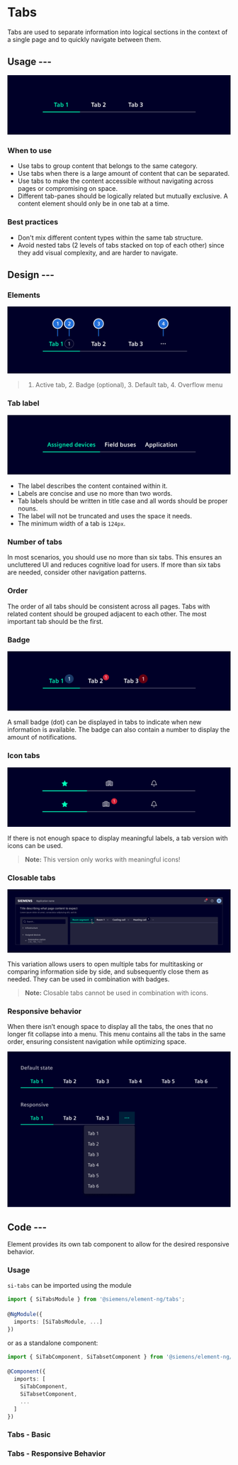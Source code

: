 # Tabs

Tabs are used to separate information into logical sections in the context of a single page and to quickly navigate between them.

## Usage ---

![Tabs](images/tabs.png)

### When to use

- Use tabs to group content that belongs to the same category.
- Use tabs when there is a large amount of content that can be separated.
- Use tabs to make the content accessible without navigating across pages or compromising on space.
- Different tab-panes should be logically related but mutually exclusive. A content element should only be in one tab at a time.

### Best practices

- Don't mix different content types within the same tab structure.
- Avoid nested tabs (2 levels of tabs stacked on top of each other) since they add visual complexity, and are harder to navigate.

## Design ---

### Elements

![Tabs](images/tabs-elements.png)

> 1. Active tab, 2. Badge (optional), 3. Default tab, 4. Overflow menu

### Tab label

![Tabs](images/tabs-usage-behavior-long-label.png)

- The label describes the content contained within it.
- Labels are concise and use no more than two words.
- Tab labels should be written in title case and all words should be proper nouns.
- The label will not be truncated and uses the space it needs.
- The minimum width of a tab is `124px`.

### Number of tabs

In most scenarios, you should use no more than six tabs. This ensures an uncluttered UI and reduces cognitive load for users.
If more than six tabs are needed, consider other navigation patterns.

### Order

The order of all tabs should be consistent across all pages. Tabs with related content should be grouped adjacent to each other. The most important tab should be the first.

### Badge

![Tabs](images/tabs-usage-badge.png)

A small badge (dot) can be displayed in tabs to indicate when new information is available. The badge can also contain a number to display the amount of notifications.

### Icon tabs

![Tabs](images/tabs-usage-icons.png)

If there is not enough space to display meaningful labels, a tab version with icons can be used.

> **Note:** This version only works with meaningful icons!

### Closable tabs

![Tabs closable](images/tabs-closable.png)

This variation allows users to open multiple tabs for multitasking or comparing information side by side, and subsequently close them as needed. They can be used in combination with badges.

> **Note:** Closable tabs cannot be used in combination with icons.

### Responsive behavior

When there isn’t enough space to display all the tabs, the ones that no longer fit collapse into a menu.
This menu contains all the tabs in the same order, ensuring consistent navigation while optimizing space.

![Tabs](images/tabs-responsive.png)

## Code ---

Element provides its own tab component to allow for the desired responsive
behavior.

### Usage

`si-tabs` can be imported using the module

```ts
import { SiTabsModule } from '@siemens/element-ng/tabs';

@NgModule({
  imports: [SiTabsModule, ...]
})
```

or as a standalone component:

```ts
import { SiTabComponent, SiTabsetComponent } from '@siemens/element-ng/tabs';

@Component({
  imports: [
    SiTabComponent,
    SiTabsetComponent,
    ...
  ]
})
```

### Tabs - Basic

<si-docs-component example="si-tabs/si-tabs"></si-docs-component>

### Tabs - Responsive Behavior

<si-docs-component example="si-tabs/si-tabs-arrow"></si-docs-component>

<si-docs-api component="SiTabsetComponent"></si-docs-api>

<si-docs-api component="SiTabComponent"></si-docs-api>

<si-docs-types></si-docs-types>
